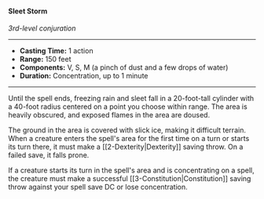 #### Sleet Storm
*3rd-level conjuration*
___
- **Casting Time:** 1 action
- **Range:** 150 feet
- **Components:** V, S, M (a pinch of dust and a few drops of water)
- **Duration:** Concentration, up to 1 minute
---
Until the spell ends, freezing rain and sleet fall in a 20-foot-tall cylinder with a 40-foot radius centered on a point you choose within range. The area is heavily obscured, and exposed flames in the area are doused.

The ground in the area is covered with slick ice, making it difficult terrain. When a creature enters the spell's area for the first time on a turn or starts its turn there, it must make a [[2-Dexterity|Dexterity]] saving throw. On a failed save, it falls prone.

If a creature starts its turn in the spell's area and is concentrating on a spell, the creature must make a successful [[3-Constitution|Constitution]] saving throw against your spell save DC or lose concentration.
